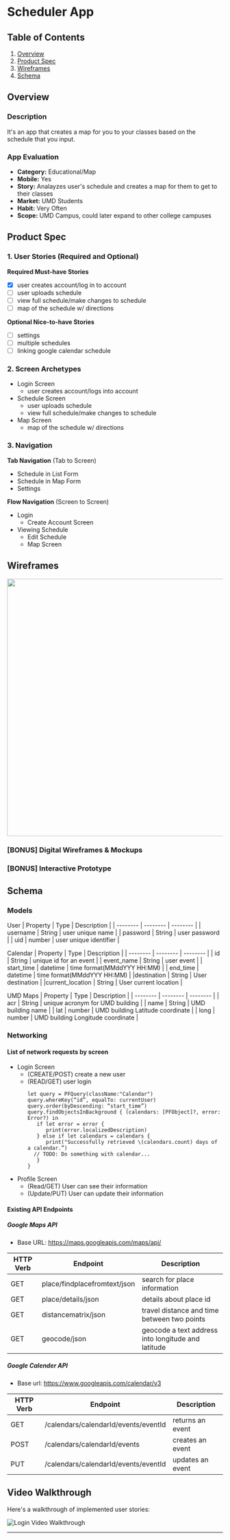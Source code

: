 # Scheduler App

## Table of Contents
1. [Overview](#Overview)
1. [Product Spec](#Product-Spec)
1. [Wireframes](#Wireframes)
2. [Schema](#Schema)

## Overview
### Description
It's an app that creates a map for you to your classes based on the schedule that you input.

### App Evaluation
- **Category:** Educational/Map
- **Mobile:** Yes
- **Story:** Analayzes user's schedule and creates a map for them to get to their classes
- **Market:** UMD Students
- **Habit:** Very Often 
- **Scope:** UMD Campus, could later expand to other college campuses

## Product Spec

### 1. User Stories (Required and Optional)

**Required Must-have Stories**

- [x] user creates account/log in to account
- [ ] user uploads schedule 
- [ ] view full schedule/make changes to schedule
- [ ] map of the schedule w/ directions 

**Optional Nice-to-have Stories**

- [ ]  settings
- [ ]  multiple schedules
- [ ]  linking google calendar schedule

### 2. Screen Archetypes

* Login Screen
   * user creates account/logs into account
* Schedule Screen
   * user uploads schedule 
   * view full schedule/make changes to schedule
* Map Screen
   * map of the schedule w/ directions 

### 3. Navigation

**Tab Navigation** (Tab to Screen)

* Schedule in List Form
* Schedule in Map Form 
* Settings 

**Flow Navigation** (Screen to Screen)

* Login
   * Create Account Screen
* Viewing Schedule 
   * Edit Schedule
   * Map Screen


## Wireframes

<img src="https://i.imgur.com/T2V3ia4.png" width=600>

### [BONUS] Digital Wireframes & Mockups

### [BONUS] Interactive Prototype

## Schema 
### Models
User
| Property | Type | Description |
| -------- | -------- | -------- |
| username     | String     | user unique name     |
| password     | String     | user password     |
| uid     | number     | user unique identifier    |

Calendar
| Property | Type | Description |
| -------- | -------- | -------- |
| id     | String     |  unique id for an event     |
| event_name     | String     | user event     |
| start_time     | datetime     | time format(MMddYYY HH:MM)    |
| end_time     | datetime     | time format(MMddYYY HH:MM)    |
|destination     | String     | User destination     |
|current_location    | String     | User current location     |

UMD Maps
| Property | Type | Description |
| -------- | -------- | -------- |
| acr     | String     |  unique acronym for UMD building     |
| name     | String     |  UMD building name   |
| lat     | number     |  UMD building Latitude coordinate   |
| long     | number     |  UMD building Longitude coordinate   |

### Networking
#### List of network requests by screen
- Login Screen
    - (CREATE/POST) create a new user
    - (READ/GET) user login
      ```swift=
      let query = PFQuery(className:"Calendar")
      query.whereKey(“id”, equalTo: currentUser)
      query.order(byDescending: “start_time”)
      query.findObjectsInBackground { (calendars: [PFObject]?, error: Error?) in
         if let error = error { 
            print(error.localizedDescription)
         } else if let calendars = calendars {
            print("Successfully retrieved \(calendars.count) days of a calendar.”)
        // TODO: Do something with calendar...
         }
      }
      ```
- Profile Screen
    - (Read/GET) User can see their information
    - (Update/PUT) User can update their information

#### Existing API Endpoints
##### Google Maps API
- Base URL: https://maps.googleapis.com/maps/api/

| HTTP Verb | Endpoint | Description |
| -------- | -------- | -------- |
| GET     | place/findplacefromtext/json | search for place information     |
| GET     | place/details/json | details about place id    |
| GET     | distancematrix/json | travel distance and time between two points     |
| GET     | geocode/json | geocode a text address into longitude and latitude     |

##### Google Calender API
- Base url: https://www.googleapis.com/calendar/v3

| HTTP Verb | Endpoint | Description |
| -------- | -------- | -------- |
| GET     | /calendars/calendarId/events/eventId| returns an event     |
| POST     | /calendars/calendarId/events | creates an event   |
| PUT     | /calendars/calendarId/events/eventId | updates an event     |


## Video Walkthrough

Here's a walkthrough of implemented user stories:

<img src='login_demo.gif' title='Login Video Walkthrough' width='' alt='Login Video Walkthrough' /><br>

---
